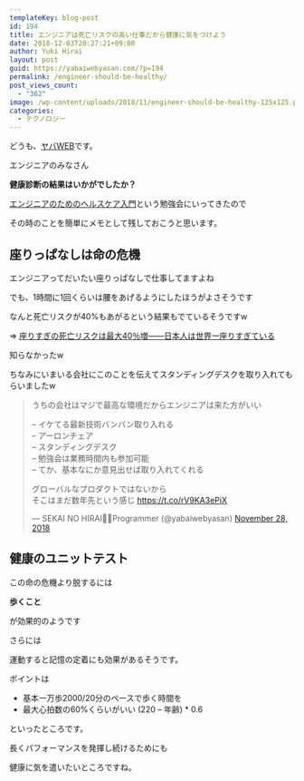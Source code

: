 ```yaml
---
templateKey: blog-post
id: 194
title: エンジニアは死亡リスクの高い仕事だから健康に気をつけよう
date: 2018-12-03T20:27:21+09:00
author: Yuki Hirai
layout: post
guid: https://yabaiwebyasan.com/?p=194
permalink: /engineer-should-be-healthy/
post_views_count:
  - "362"
image: /wp-content/uploads/2018/11/engineer-should-be-healthy-125x125.png
categories:
  - テクノロジー
---
```

どうも、<a href="https://twitter.com/iamseninja" target="_blank" rel="nofollow noopener">ヤバ</a><a href="https://twitter.com/iamseninja" target="_blank" rel="nofollow noopener">WEB</a>です。

エンジニアのみなさん

<span class="sobig"><strong>健康診断の結果はいかがでしたか？</strong></span>

<a href="https://supporterzcolab.com/event/597/" target="_blank">エンジニアのためのヘルスケア入門</a>という勉強会にいってきたので

その時のことを簡単にメモとして残しておこうと思います。

## 座りっぱなしは命の危機

エンジニアってだいたい座りっぱなしで仕事してますよね

でも、1時間に1回くらいは腰をあげるようにしたほうがよさそうです

なんと死亡リスクが40%もあがるという結果もでているそうですw

=> <a href="https://www.businessinsider.jp/post-106010" target="_blank">座りすぎの死亡リスクは最大</a><a href="https://www.businessinsider.jp/post-106010" target="_blank">40</a><a href="https://www.businessinsider.jp/post-106010" target="_blank">％増</a><a href="https://www.businessinsider.jp/post-106010" target="_blank">——</a><a href="https://www.businessinsider.jp/post-106010" target="_blank">日本人は世界一座りすぎている</a>

知らなかったw

ちなみにいまいる会社にこのことを伝えてスタンディングデスクを取り入れてもらいましたw

<blockquote class="twitter-tweet" data-width="550" data-dnt="true">
  <p lang="ja" dir="ltr">
    うちの会社はマジで最高な環境だからエンジニアは来た方がいい
  </p>
  
  <p>
    &#8211; イケてる最新技術バンバン取り入れる<br />&#8211; アーロンチェア<br />&#8211; スタンディングデスク<br />&#8211; 勉強会は業務時間内も参加可能<br />&#8211; てか、基本なにか意見出せば取り入れてくれる
  </p>
  
  <p>
    グローバルなプロダクトではないから<br />そこはまだ数年先という感じ <a href="https://t.co/rV9KA3ePiX">https://t.co/rV9KA3ePiX</a>
  </p>
  
  <p>
    &mdash; SEKAI NO HIRAI👨‍💻Programmer (@yabaiwebyasan) <a href="https://twitter.com/iamseninja/status/1067632709755760641?ref_src=twsrc%5Etfw">November 28, 2018</a>
  </p>
</blockquote>



## 健康のユニットテスト

この命の危機より脱するには

**歩くこと**

が効果的のようです

さらには

運動すると記憶の定着にも効果があるそうです。

ポイントは

  * 基本一万歩2000/20分のペースで歩く時間を
  * 最大心拍数の60%くらいがいい (220 &#8211; 年齢) * 0.6

といったところです。

長くパフォーマンスを発揮し続けるためにも

健康に気を遣いたいところですね。